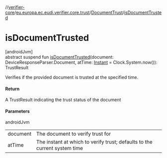 //[verifier-core](../../../index.md)/[eu.europa.ec.eudi.verifier.core.trust](../index.md)/[DocumentTrust](index.md)/[isDocumentTrusted](is-document-trusted.md)

# isDocumentTrusted

[androidJvm]\
abstract suspend fun [isDocumentTrusted](is-document-trusted.md)(document: DeviceResponseParser.Document, atTime: [Instant](https://kotlinlang.org/api/latest/jvm/stdlib/kotlin-stdlib/kotlin.time/-instant/index.html) = Clock.System.now()): TrustResult

Verifies if the provided document is trusted at the specified time.

#### Return

A TrustResult indicating the trust status of the document

#### Parameters

androidJvm

| | |
|---|---|
| document | The document to verify trust for |
| atTime | The instant at which to verify trust; defaults to the current system time |
